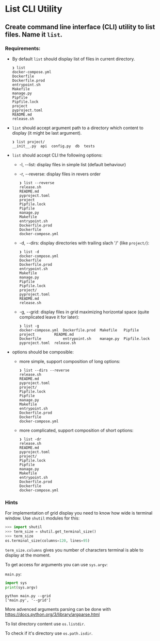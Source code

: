 # List CLI Utility

## Create command line interface (CLI) utility to list files. Name it `list`.

### Requirements:

- By default `list` should display list of files in current directory.

    ```shell
    ❯ list
    docker-compose.yml
    Dockerfile
    Dockerfile.prod
    entrypoint.sh
    Makefile
    manage.py
    Pipfile
    Pipfile.lock
    project
    pyproject.toml
    README.md
    release.sh
    ```

- `list` should accept argument path to a directory which content to display (it might be last argument).

    ```shell
    ❯ list project/
    __init__.py  api  config.py  db  tests
    ```

- `list` should accept CLI the following options:

     - -l, --list: display files in simple list (default behaviour)

     - -r, --reverse: display files in revers order

        ```shell
        ❯ list --reverse
        release.sh
        README.md
        pyproject.toml
        project
        Pipfile.lock
        Pipfile
        manage.py
        Makefile
        entrypoint.sh
        Dockerfile.prod
        Dockerfile
        docker-compose.yml
        ```

     - -d, --dirs: display directories with trailing slach '/' (like `project/`):

        ```shell
        ❯ list -d
        docker-compose.yml
        Dockerfile
        Dockerfile.prod
        entrypoint.sh
        Makefile
        manage.py
        Pipfile
        Pipfile.lock
        project/
        pyproject.toml
        README.md
        release.sh
        ```

     - -g, --grid: display files in grid maximizing horizontal space (quite complicated leave it for later):

        ```shell
        ❯ list -g
        docker-compose.yml  Dockerfile.prod  Makefile   Pipfile       project         README.md
        Dockerfile          entrypoint.sh    manage.py  Pipfile.lock  pyproject.toml  release.sh
        ```

- options should be composible:

     - more simple, support composition of long options:

        ```shell
        ❯ list --dirs --reverse
        release.sh
        README.md
        pyproject.toml
        project/
        Pipfile.lock
        Pipfile
        manage.py
        Makefile
        entrypoint.sh
        Dockerfile.prod
        Dockerfile
        docker-compose.yml
        ```

     - more complicated, support composition of short options:
        ```shell
        ❯ list -dr
        release.sh
        README.md
        pyproject.toml
        project/
        Pipfile.lock
        Pipfile
        manage.py
        Makefile
        entrypoint.sh
        Dockerfile.prod
        Dockerfile
        docker-compose.yml
        ```

### Hints

For implementation of grid display you need to know how wide is terminal window. Use `shutil` modules for this:

```python
>>> import shutil
>>> term_size = shutil.get_terminal_size()
>>> term_size
os.terminal_size(columns=120, lines=95)
```
`term_size.columns` gives you number of characters terminal is able to display at the moment.

To get access for arguments you can use `sys.argv`:

`main.py`:
```python
import sys
print(sys.argv)
```

```shell
python main.py --grid
['main.py', '--grid']
```

More advenced arguments parsing can be done with https://docs.python.org/3/library/argparse.html

To list directory content use `os.listdir`.

To check if it's directory use `os.path.isdir`.

